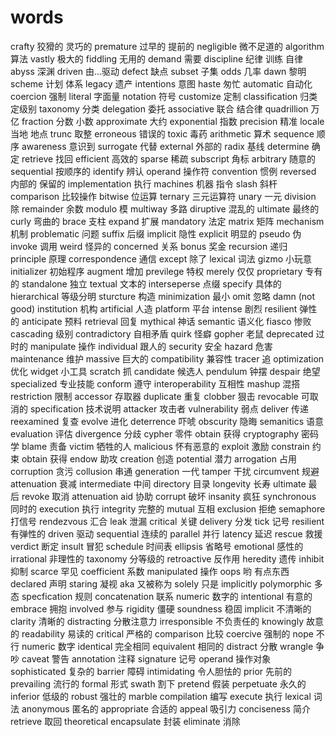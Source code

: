 # words

crafty 狡猾的 灵巧的
premature 过早的 提前的
negligible 微不足道的
algorithm 算法
vastly 极大的
fiddling 无用的
demand 需要
discipline 纪律 训练 自律
abyss 深渊
driven 由...驱动
defect 缺点
subset 子集
odds 几率
dawn 黎明
scheme 计划 体系
legacy 遗产
intentions 意图
haste 匆忙
automatic 自动化
coercion 强制
literal 字面量
notation 符号
customize 定制
classification 归类 定级别
taxonomy 分类
delegation 委托
associative 联合 结合律
quadrillion 万亿
fraction 分数 小数
approximate 大约
exponential 指数
precision 精准
locale 当地 地点
trunc 取整
erroneous 错误的
toxic 毒药
arithmetic 算术
sequence 顺序
awareness 意识到
surrogate 代替
external 外部的
radix 基线
determine 确定
retrieve 找回
efficient 高效的
sparse 稀疏
subscript 角标
arbitrary 随意的
sequential 按顺序的
identify 辨认
operand 操作符
convention 惯例
reversed 内部的 保留的
implementation 执行
machines 机器 指令
slash 斜杆
comparison 比较操作
bitwise 位运算
ternary 三元运算符
unary 一元
division 除
remainder 余数
modulo 模
multiway 多路
diruptive 混乱的
ultimate 最终的
curly 弯曲的
brace 支柱
expand 扩展
mandatory 法定
matrix 矩阵
mechanism 机制
problematic 问题
suffix 后缀
implicit 隐性
explicit 明显的
pseudo 伪
invoke 调用
weird 怪异的
concerned 关系
bonus 奖金
recursion 递归
principle 原理
correspondence 通信
except 除了
lexical 词法
gizmo 小玩意
initializer 初始程序
augment 增加
previlege 特权
merely 仅仅
proprietary 专有的
standalone 独立
textual 文本的
interseperse 点缀
specify 具体的
hierarchical 等级分明
sturcture 构造
minimization 最小
omit 忽略
damn (not good)
institution 机构
artificial 人造
platform 平台
intense 剧烈
resilient 弹性的
anticipate 预料
retrieval 回复
mythical 神话
semantic 语义化
fiasco 惨败
cascading 级别
contradictory 自相矛盾
quirk 怪癖
gopher 老鼠
deprecated 过时的
manipulate 操作
individual 跟人的
security 安全
hazard 危害
maintenance 维护
massive 巨大的
compatibility 兼容性
tracer 追
optimization 优化
widget 小工具
scratch 抓
candidate 候选人
pendulum 钟摆
despair 绝望
specialized 专业技能
conform 遵守
interoperability 互相性
mashup 混搭
restriction 限制
accessor 存取器
duplicate 重复
clobber 狠击
revocable 可取消的
specification 技术说明
attacker 攻击者
vulnerability 弱点
deliver 传递
reexamined 复查
evolve 进化
deterrence 吓唬
obscurity 隐晦
semanitics 语意
evaluation 评估
divergence 分歧
cypher 零件
obtain 获得
cryptography 密码学
blame 责备
victim 牺牲的人
malicious 怀有恶意的
exploit 激励
constrain 约束
obtain 获得
endow 助攻
creation 创造
potential 潜力
arrogation 占用
corruption 贪污
collusion 串通
generation 一代
tamper 干扰
circumvent 规避
attenuation 衰减
intermediate 中间
directory 目录
longevity 长寿
ultimate 最后
revoke 取消
attenuation
aid 协助
corrupt 破坏
insanity 疯狂
synchronous 同时的
execution 执行
integrity 完整的
mutual 互相
exclusion 拒绝
semaphore 打信号
rendezvous 汇合
leak 泄漏
critical 关键
delivery 分发
tick 记号
resilient 有弹性的
driven 驱动
sequential 连续的
parallel 并行
latency 延迟
rescue 救援
verdict 断定
insult 冒犯
schedule 时间表
ellipsis 省略号
emotional 感性的
irrational 非理性的
taxonomy 分等级的
retroactive 反作用
heredity 遗传
inhibit 抑制
scarce 罕见
coefficient 系数
manipulated 操作
oops 哟 有点东西
declared 声明
staring 凝视
aka 又被称为
solely 只是
implicitly
polymorphic 多态
specfication 规则
concatenation 联系
numeric 数字的
intentional 有意的
embrace 拥抱
involved 参与
rigidity 僵硬
soundness 稳固
implicit 不清晰的
clarity 清晰的
distracting 分散注意力
irresponsible 不负责任的
knowingly 故意的
readability 易读的
critical 严格的
comparison 比较
coercive 强制的
nope 不行
numeric 数字
identical 完全相同
equivalent 相同的
distract 分散
wrangle 争吵
caveat 警告
annotation 注释
signature 记号
operand 操作对象
sophisticated 复杂的
barrier 障碍
intimidating 令人胆怯的
prior 先前的
prevailing 流行的
formal 形式
swath 割下
pretend 假装
perpetuate 永久的
inferior 低级的
robust 强壮的
marble 
compilation 编写
execute 执行
lexical 词法
anonymous 匿名的
appropriate 合适的
appeal 吸引力
conciseness 简介
retrieve 取回
theoretical
encapsulate 封装
eliminate 消除
